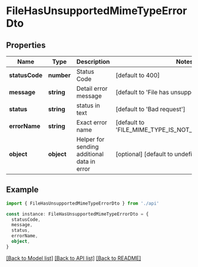# FileHasUnsupportedMimeTypeErrorDto

## Properties

| Name           | Type       | Description                                 | Notes                                                |
| -------------- | ---------- | ------------------------------------------- | ---------------------------------------------------- |
| **statusCode** | **number** | Status Code                                 | [default to 400]                                     |
| **message**    | **string** | Detail error message                        | [default to 'File has unsupported format.']          |
| **status**     | **string** | status in text                              | [default to 'Bad request']                           |
| **errorName**  | **string** | Exact error name                            | [default to 'FILE_MIME_TYPE_IS_NOT_SUPPORTED_ERROR'] |
| **object**     | **object** | Helper for sending additional data in error | [optional] [default to undefined]                    |

## Example

```typescript
import { FileHasUnsupportedMimeTypeErrorDto } from './api'

const instance: FileHasUnsupportedMimeTypeErrorDto = {
  statusCode,
  message,
  status,
  errorName,
  object,
}
```

[[Back to Model list]](../README.md#documentation-for-models) [[Back to API list]](../README.md#documentation-for-api-endpoints) [[Back to README]](../README.md)
